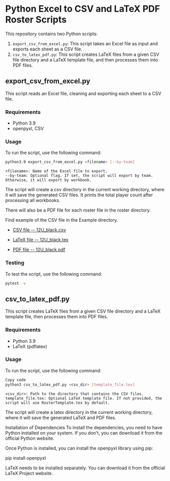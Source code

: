 # Python Excel to CSV and LaTeX PDF Roster Scripts

This repository contains two Python scripts:

1. `export_csv_from_excel.py`: This script takes an Excel file as input and exports each sheet as a CSV file.
2. `csv_to_latex_pdf.py`: This script creates LaTeX files from a given CSV file directory and a LaTeX template file, and then processes them into PDF files.

## export_csv_from_excel.py

This script reads an Excel file, cleaning and exporting each sheet to a CSV file. 

### Requirements

* Python 3.9
* openpyxl, CSV

### Usage

To run the script, use the following command:

```bash
python3.9 export_csv_from_excel.py <filename> [--by-team]
```
    <filename>: Name of the Excel file to export.
    --by-team: Optional flag. If set, the script will export by team. Otherwise, it will export by workbook.

The script will create a csv directory in the current working directory, where it will save the generated CSV files. It prints the total player count after processing all workbooks.

There will also be a PDF file for each roster file in the roster directory.

Find example of the CSV file in the Example directory.

* [CSV file -- 12U_black.csv](./Examples/csv/12U_Black.csv)

* [LaTeX file -- 12U_black.tex](./Examples/latex/12U_Black.tex)

* [PDF file -- 12U_black.pdf](./Examples/latex/12U_Black.pdf)

### Testing

To test the script, use the following command:

```bash
pytest -v
```

## csv_to_latex_pdf.py
This script creates LaTeX files from a given CSV file directory and a LaTeX template file, then processes them into PDF files.

### Requirements
* Python 3.9
* LaTeX (pdflatex)

### Usage
To run the script, use the following command:

```bash
Copy code
python3 csv_to_latex_pdf.py <csv_dir> [template_file.tex]
```

    <csv_dir>: Path to the directory that contains the CSV files.
    template_file.tex: Optional LaTeX template file. If not provided, the script will use RosterTemplate.tex by default.

The script will create a latex directory in the current working directory, where it will save the generated LaTeX and PDF files.

Installation of Dependencies
To install the dependencies, you need to have Python installed on your system. If you don't, you can download it from the official Python website.

Once Python is installed, you can install the openpyxl library using pip:

pip install openpyxl

LaTeX needs to be installed separately. You can download it from the official LaTeX Project website.